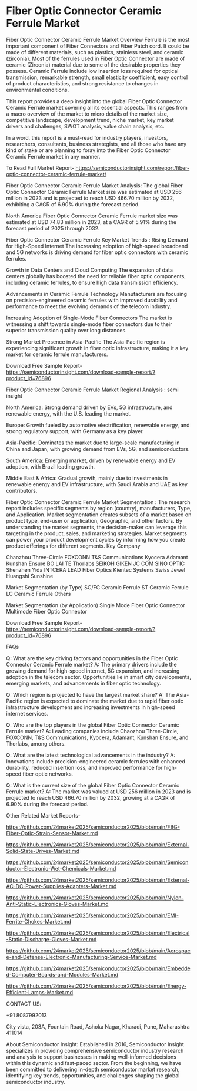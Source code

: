 <h1>Fiber Optic Connector Ceramic Ferrule Market</h1>
Fiber Optic Connector Ceramic Ferrule Market Overview
Ferrule is the most important component of Fiber Connectors and Fiber Patch cord. It could be made of different materials, such as plastics, stainless steel, and ceramic (zirconia). Most of the ferrules used in Fiber Optic Connector are made of ceramic (Zirconia) material due to some of the desirable properties they possess. Ceramic Ferrule include low insertion loss required for optical transmission, remarkable strength, small elasticity coefficient, easy control of product characteristics, and strong resistance to changes in environmental conditions.

This report provides a deep insight into the global Fiber Optic Connector Ceramic Ferrule market covering all its essential aspects. This ranges from a macro overview of the market to micro details of the market size, competitive landscape, development trend, niche market, key market drivers and challenges, SWOT analysis, value chain analysis, etc.

In a word, this report is a must-read for industry players, investors, researchers, consultants, business strategists, and all those who have any kind of stake or are planning to foray into the Fiber Optic Connector Ceramic Ferrule market in any manner.

To Read Full Market Report-
https://semiconductorinsight.com/report/fiber-optic-connector-ceramic-ferrule-market/

Fiber Optic Connector Ceramic Ferrule Market Analysis:
The global Fiber Optic Connector Ceramic Ferrule Market size was estimated at USD 256 million in 2023 and is projected to reach USD 466.70 million by 2032, exhibiting a CAGR of 6.90% during the forecast period.

North America Fiber Optic Connector Ceramic Ferrule market size was estimated at USD 74.83 million in 2023, at a CAGR of 5.91% during the forecast period of 2025 through 2032.

Fiber Optic Connector Ceramic Ferrule Key Market Trends :
Rising Demand for High-Speed Internet
The increasing adoption of high-speed broadband and 5G networks is driving demand for fiber optic connectors with ceramic ferrules.

Growth in Data Centers and Cloud Computing
The expansion of data centers globally has boosted the need for reliable fiber optic components, including ceramic ferrules, to ensure high data transmission efficiency.

Advancements in Ceramic Ferrule Technology
Manufacturers are focusing on precision-engineered ceramic ferrules with improved durability and performance to meet the evolving demands of the telecom industry.

Increasing Adoption of Single-Mode Fiber Connectors
The market is witnessing a shift towards single-mode fiber connectors due to their superior transmission quality over long distances.

Strong Market Presence in Asia-Pacific
The Asia-Pacific region is experiencing significant growth in fiber optic infrastructure, making it a key market for ceramic ferrule manufacturers.

Download Free Sample Report-
https://semiconductorinsight.com/download-sample-report/?product_id=76896

Fiber Optic Connector Ceramic Ferrule Market Regional Analysis :
semi insight

North America:
Strong demand driven by EVs, 5G infrastructure, and renewable energy, with the U.S. leading the market.

Europe:
Growth fueled by automotive electrification, renewable energy, and strong regulatory support, with Germany as a key player.

Asia-Pacific:
Dominates the market due to large-scale manufacturing in China and Japan, with growing demand from EVs, 5G, and semiconductors.

South America:
Emerging market, driven by renewable energy and EV adoption, with Brazil leading growth.

Middle East & Africa:
Gradual growth, mainly due to investments in renewable energy and EV infrastructure, with Saudi Arabia and UAE as key contributors.

Fiber Optic Connector Ceramic Ferrule Market Segmentation :
The research report includes specific segments by region (country), manufacturers, Type, and Application. Market segmentation creates subsets of a market based on product type, end-user or application, Geographic, and other factors. By understanding the market segments, the decision-maker can leverage this targeting in the product, sales, and marketing strategies. Market segments can power your product development cycles by informing how you create product offerings for different segments.
Key Company

Chaozhou Three-Circle
FOXCONN
T&S Communications
Kyocera
Adamant
Kunshan Ensure
BO LAI TE
Thorlabs
SEIKOH GIKEN
JC COM
SINO OPTIC
Shenzhen Yida
INTCERA
LEAD Fiber Optics
Kientec Systems
Swiss Jewel
Huangshi Sunshine

Market Segmentation (by Type)
SC/FC Ceramic Ferrule
ST Ceramic Ferrule
LC Ceramic Ferrule
Others

Market Segmentation (by Application)
Single Mode Fiber Optic Connector
Multimode Fiber Optic Connector

Download Free Sample Report-
https://semiconductorinsight.com/download-sample-report/?product_id=76896

FAQs


Q: What are the key driving factors and opportunities in the Fiber Optic Connector Ceramic Ferrule market?
A: The primary drivers include the growing demand for high-speed internet, 5G expansion, and increasing adoption in the telecom sector. Opportunities lie in smart city developments, emerging markets, and advancements in fiber optic technology.

Q: Which region is projected to have the largest market share?
A: The Asia-Pacific region is expected to dominate the market due to rapid fiber optic infrastructure development and increasing investments in high-speed internet services.

Q: Who are the top players in the global Fiber Optic Connector Ceramic Ferrule market?
A: Leading companies include Chaozhou Three-Circle, FOXCONN, T&S Communications, Kyocera, Adamant, Kunshan Ensure, and Thorlabs, among others.

Q: What are the latest technological advancements in the industry?
A: Innovations include precision-engineered ceramic ferrules with enhanced durability, reduced insertion loss, and improved performance for high-speed fiber optic networks.

Q: What is the current size of the global Fiber Optic Connector Ceramic Ferrule market?
A: The market was valued at USD 256 million in 2023 and is projected to reach USD 466.70 million by 2032, growing at a CAGR of 6.90% during the forecast period.

Other Related Market Reports-

https://github.com/24market2025/semiconductor2025/blob/main/FBG-Fiber-Optic-Strain-Sensor-Market.md

https://github.com/24market2025/semiconductor2025/blob/main/External-Solid-State-Drives-Market.md

https://github.com/24market2025/semiconductor2025/blob/main/Semiconductor-Electronic-Wet-Chemicals-Market.md

https://github.com/24market2025/semiconductor2025/blob/main/External-AC-DC-Power-Supplies-Adapters-Market.md

https://github.com/24market2025/semiconductor2025/blob/main/Nylon-Anti-Static-Electronics-Gloves-Market.md

https://github.com/24market2025/semiconductor2025/blob/main/EMI-Ferrite-Chokes-Market.md

https://github.com/24market2025/semiconductor2025/blob/main/Electrical-Static-Discharge-Gloves-Market.md

https://github.com/24market2025/semiconductor2025/blob/main/Aerospace-and-Defense-Electronic-Manufacturing-Service-Market.md

https://github.com/24market2025/semiconductor2025/blob/main/Embedded-Computer-Boards-and-Modules-Market.md

https://github.com/24market2025/semiconductor2025/blob/main/Energy-Efficient-Lamps-Market.md

CONTACT US:

+91 8087992013

City vista, 203A, Fountain Road, Ashoka Nagar, Kharadi, Pune, Maharashtra 411014

About Semiconductor Insight:
Established in 2016, Semiconductor Insight specializes in providing comprehensive semiconductor industry research and analysis to support businesses in making well-informed decisions within this dynamic and fast-paced sector. From the beginning, we have been committed to delivering in-depth semiconductor market research, identifying key trends, opportunities, and challenges shaping the global semiconductor industry.
